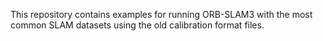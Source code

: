 This repository contains examples for running ORB-SLAM3 with the most common SLAM datasets using the old calibration format files.
